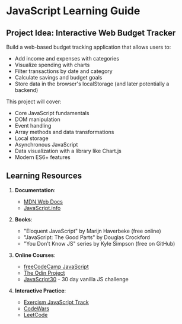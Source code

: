 # JavaScript Learning Guide

## Project Idea: Interactive Web Budget Tracker

Build a web-based budget tracking application that allows users to:

- Add income and expenses with categories
- Visualize spending with charts
- Filter transactions by date and category
- Calculate savings and budget goals
- Store data in the browser's localStorage (and later potentially a backend)

This project will cover:

- Core JavaScript fundamentals
- DOM manipulation
- Event handling
- Array methods and data transformations
- Local storage
- Asynchronous JavaScript
- Data visualization with a library like Chart.js
- Modern ES6+ features

## Learning Resources

1. **Documentation**:

   - [MDN Web Docs](https://developer.mozilla.org/en-US/docs/Web/JavaScript)
   - [JavaScript.info](https://javascript.info/)

2. **Books**:

   - "Eloquent JavaScript" by Marijn Haverbeke (free online)
   - "JavaScript: The Good Parts" by Douglas Crockford
   - "You Don't Know JS" series by Kyle Simpson (free on GitHub)

3. **Online Courses**:

   - [freeCodeCamp JavaScript](https://www.freecodecamp.org/learn/javascript-algorithms-and-data-structures/)
   - [The Odin Project](https://www.theodinproject.com/paths/full-stack-javascript)
   - [JavaScript30](https://javascript30.com/) - 30 day vanilla JS challenge

4. **Interactive Practice**:
   - [Exercism JavaScript Track](https://exercism.org/tracks/javascript)
   - [CodeWars](https://www.codewars.com/?language=javascript)
   - [LeetCode](https://leetcode.com/)
